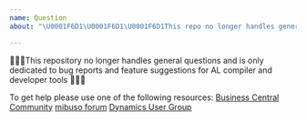 ```yaml
---
name: Question
about: "\U0001F6D1\U0001F6D1\U0001F6D1This repo no longer handles general questions\U0001F6D1\U0001F6D1\U0001F6D1"

---
```


🔻🔻🔻This repository no longer handles general questions and is only dedicated to bug reports and feature suggestions for AL compiler and developer tools 🔻🔻🔻

To get help please use one of the following resources:
[Business Central Community](https://community.dynamics.com/business/f/758)
[mibuso forum](https://forum.mibuso.com/categories/nav-three-tier)
[Dynamics User Group](https://dynamicsuser.net/nav/f/developers)
